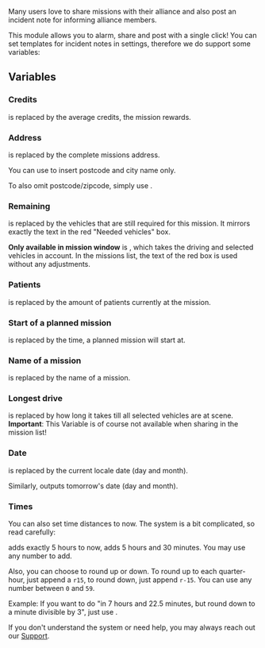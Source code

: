 Many users love to share missions with their alliance and also post an incident note for informing alliance members.

This module allows you to alarm, share and post with a single click! You can set templates for incident notes in settings, therefore we do support some variables:

## Variables

### Credits

<code v-html="'{{credits}}'"></code> is replaced by the average credits, the mission rewards.

### Address

<code v-html="'{{address}}'"></code> is replaced by the complete missions address.

You can use <code v-html="'{{city}}'"></code> to insert postcode and city name only.

To also omit postcode/zipcode, simply use <code v-html="'{{cityWithoutZip}}'"></code>.

### Remaining

<code v-html="'{{remaining}}'"></code> is replaced by the vehicles that are still required for this mission. It mirrors exactly the text in the red "Needed vehicles" box.

**Only available in mission window** is <code v-html="'{{remainingSpecial}}'"></code>, which takes the driving and selected vehicles in account. In the missions list, the text of the red box is used without any adjustments.

### Patients

<code v-html="'{{patients}}'"></code> is replaced by the amount of patients currently at the mission.

### Start of a planned mission

<code v-html="'{{beginAt}}'"></code> is replaced by the time, a planned mission will start at.

### Name of a mission

<code v-html="'{{name}}'"></code> is replaced by the name of a mission.

### Longest drive

<code v-html="'{{longestDrive}}'"></code> is replaced by how long it takes till all selected vehicles are at scene. **Important**: This Variable is of course not available when sharing in the mission list!

### Date

<code v-html="'{{today}}'"></code> is replaced by the current locale date (day and month).

Similarly, <code v-html="'{{tomorrow}}'"></code> outputs tomorrow's date (day and month).

### Times

You can also set time distances to now. The system is a bit complicated, so read carefully:

<code v-html="'{{now+5}}'"></code> adds exactly 5 hours to now, <code v-html="'{{now+5.5}}'"></code> adds 5 hours and 30 minutes. You may use any number to add.

Also, you can choose to round up or down. To round up to each quarter-hour, just append a `r15`, to round down, just append `r-15`. You can use any number between `0` and `59`.

Example: If you want to do "in 7 hours and 22.5 minutes, but round down to a minute divisible by 3", just use <code v-html="'{{now+7.266r-3}}'"></code>.

If you don't understand the system or need help, you may always reach out our [Support](/support.md).
